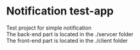 # Notification test-app
Test project for simple notification\
The back-end part is located in the ./servcer folder\
The front-end part is located in the ./client folder
